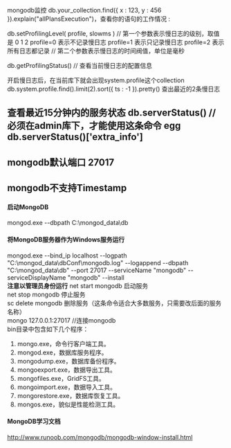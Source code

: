 mongodb监控
db.your_collection.find({ x : 123, y : 456 }).explain("allPlansExecution")，查看你的语句的工作情况 :

db.setProfilingLevel( profile, slowms )
// 第一个参数表示慢日志的级别，取值是 0 1 2
        profile=0  表示不记录慢日志
        profile=1  表示只记录慢日志
        profile=2  表示所有日志都记录
// 第二个参数表示慢日志的时间阀值，单位是毫秒

db.getProfilingStatus()
// 查看当前慢日志的配置信息

开启慢日志后，在当前库下就会出现system.profile这个collection
 db.system.profile.find().limit(2).sort({ ts : -1 }).pretty() 查出最近的2条慢日志

查看最近15分钟内的服务状态
db.serverStatus()
// 必须在admin库下，才能使用这条命令
egg db.serverStatus()['extra_info']
--------------------------------------------------------------------------------------
mongodb默认端口 27017
--------------------------------------------------------------------------------------
mongodb不支持Timestamp
--------------------------------------------------------------------------------------
#### 启动MongoDB
mongod.exe --dbpath C:\mongod_data\db
#### 将MongoDB服务器作为Windows服务运行
mongod.exe --bind_ip localhost --logpath "C:\mongod_data\dbConf\mongodb.log" --logappend --dbpath "C:\mongod_data\db" --port 27017 --serviceName "mongodb" --serviceDisplayName "mongodb" --install  
**注意以管理员身份运行**
net start mongodb  启动服务  
net stop mongodb   停止服务  
sc delete mongodb   删除服务（这条命令适合大多数服务，只需要改后面的服务名称）  
mongo 127.0.0.1:27017 //连接mongodb  
bin目录中包含如下几个程序：
1. mongo.exe，命令行客户端工具。  
2. mongod.exe，数据库服务程序。  
3. mongodump.exe，数据库备份程序。  
4. mongoexport.exe，数据导出工具。  
5. mongofiles.exe，GridFS工具。  
6. mongoimport.exe，数据导入工具。  
7. mongorestore.exe，数据库恢复工具。  
8. mongos.exe，貌似是性能检测工具。  
#### MongoDB学习文档
http://www.runoob.com/mongodb/mongodb-window-install.html